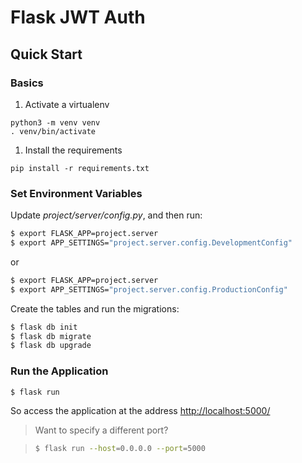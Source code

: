 # Flask JWT Auth

## Quick Start

### Basics

1. Activate a virtualenv
```
python3 -m venv venv
. venv/bin/activate
```
1. Install the requirements
```
pip install -r requirements.txt
```

### Set Environment Variables

Update *project/server/config.py*, and then run:

```sh
$ export FLASK_APP=project.server
$ export APP_SETTINGS="project.server.config.DevelopmentConfig"
```

or

```sh
$ export FLASK_APP=project.server
$ export APP_SETTINGS="project.server.config.ProductionConfig"
```

Create the tables and run the migrations:

```sh
$ flask db init
$ flask db migrate
$ flask db upgrade
```

### Run the Application

```sh
$ flask run
```

So access the application at the address [http://localhost:5000/](http://localhost:5000/)

> Want to specify a different port?

> ```sh
> $ flask run --host=0.0.0.0 --port=5000
> ```
